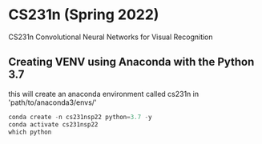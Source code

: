 # CS231n (Spring 2022)
CS231n Convolutional Neural Networks for Visual Recognition


## Creating VENV using Anaconda with the Python 3.7
this will create an anaconda environment
called cs231n in 'path/to/anaconda3/envs/'

```python
conda create -n cs231nsp22 python=3.7 -y
conda activate cs231nsp22
which python
```





